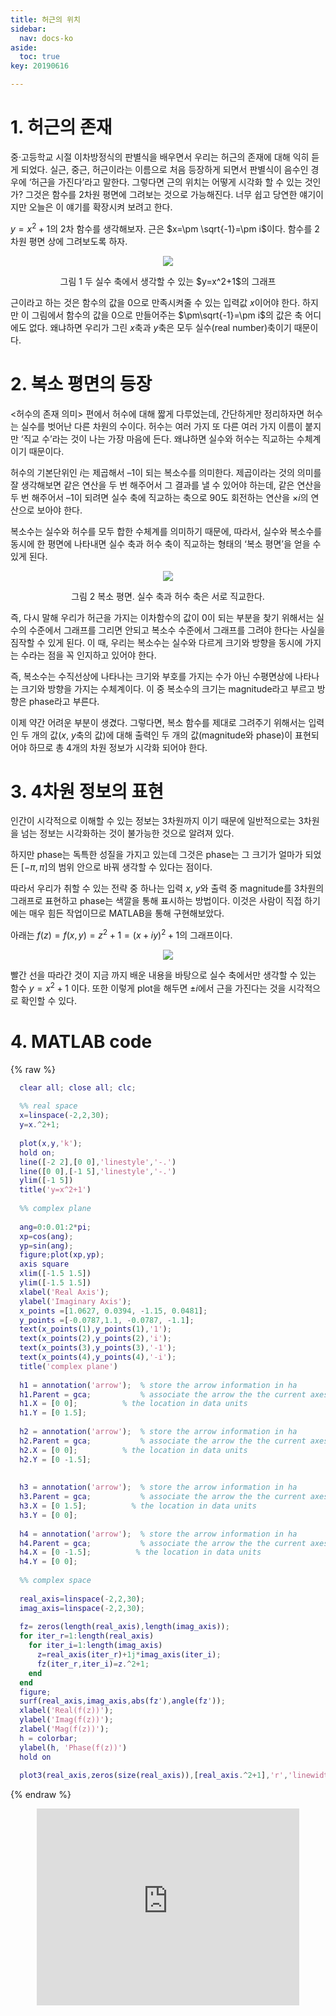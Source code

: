 ```yaml
---
title: 허근의 위치
sidebar:
  nav: docs-ko
aside:
  toc: true
key: 20190616

---
```



# 1. 허근의 존재

중·고등학교 시절 이차방정식의 판별식을 배우면서 우리는 허근의 존재에 대해 익히 듣게 되었다. 실근, 중근, 허근이라는 이름으로 처음 등장하게 되면서 판별식이 음수인 경우에 ‘허근을 가진다’라고 말한다. 그렇다면 근의 위치는 어떻게 시각화 할 수 있는 것인가? 그것은 함수를 2차원 평면에 그려보는 것으로 가능해진다. 너무 쉽고 당연한 얘기이지만 오늘은 이 얘기를 확장시켜 보려고 한다.

$y=x^2+1$의 2차 함수를 생각해보자. 근은 $x=\pm \sqrt{-1}=\pm i$이다. 함수를 2차원 평면 상에 그려보도록 하자.


<p align="center">
  <img src="https://raw.githubusercontent.com/angeloyeo/angeloyeo.github.io/master/pics/2-3-imaginary_roots/noname01.png">
</p>

<center>그림 1 두 실수 축에서 생각할 수 있는 $y=x^2+1$의 그래프</center>

근이라고 하는 것은 함수의 값을 0으로 만족시켜줄 수 있는 입력값 $x$이어야 한다. 하지만 이 그림에서 함수의 값을 0으로 만들어주는 $\pm\sqrt{-1}=\pm i$의 값은 축 어디에도 없다. 왜냐하면 우리가 그린 $x$축과 $y$축은 모두 실수(real number)축이기 때문이다.

# 2. 복소 평면의 등장

<허수의 존재 의미> 편에서 허수에 대해 짧게 다루었는데, 간단하게만 정리하자면 허수는 실수를 벗어난 다른 차원의 수이다. 허수는 여러 가지 또 다른 여러 가지 이름이 붙지만 ‘직교 수’라는 것이 나는 가장 마음에 든다. 왜냐하면 실수와 허수는 직교하는 수체계이기 때문이다.

 허수의 기본단위인 $i$는 제곱해서 –1이 되는 복소수를 의미한다. 제곱이라는 것의 의미를 잘 생각해보면 같은 연산을 두 번 해주어서 그 결과를 낼 수 있어야 하는데, 같은 연산을 두 번 해주어서 –1이 되려면 실수 축에 직교하는 축으로 90도 회전하는 연산을 $\times i$의 연산으로 보아야 한다. 

복소수는 실수와 허수를 모두 합한 수체계를 의미하기 때문에, 따라서, 실수와 복소수를 동시에 한 평면에 나타내면 실수 축과 허수 축이 직교하는 형태의 ‘복소 평면’을 얻을 수 있게 된다. 

<p align="center">
  <img src="https://raw.githubusercontent.com/angeloyeo/angeloyeo.github.io/master/pics/2-3-imaginary_roots/noname02.png">
</p>

<center>그림 2 복소 평면. 실수 축과 허수 축은 서로 직교한다.</center>

즉, 다시 말해 우리가 허근을 가지는 이차함수의 값이 0이 되는 부분을 찾기 위해서는 실수의 수준에서 그래프를 그리면 안되고 복소수 수준에서 그래프를 그려야 한다는 사실을 짐작할 수 있게 된다. 이 때, 우리는 복소수는 실수와 다르게 크기와 방향을 동시에 가지는 수라는 점을 꼭 인지하고 있어야 한다. 

즉, 복소수는 수직선상에 나타나는 크기와 부호를 가지는 수가 아닌 수평면상에 나타나는 크기와 방향을 가지는 수체계이다. 이 중 복소수의 크기는 magnitude라고 부르고 방향은 phase라고 부른다. 

이제 약간 어려운 부분이 생겼다. 그렇다면, 복소 함수를 제대로 그려주기 위해서는 입력인 두 개의 값($x$, $y$축의 값)에 대해 출력인 두 개의 값(magnitude와 phase)이 표현되어야 하므로 총 4개의 차원 정보가 시각화 되어야 한다.

# 3. 4차원 정보의 표현

인간이 시각적으로 이해할 수 있는 정보는 3차원까지 이기 때문에 일반적으로는 3차원을 넘는 정보는 시각화하는 것이 불가능한 것으로 알려져 있다. 

하지만 phase는 독특한 성질을 가지고 있는데 그것은 phase는 그 크기가 얼마가 되었든 $[-\pi, \pi]$의 범위 안으로 바꿔 생각할 수 있다는 점이다. 

따라서 우리가 취할 수 있는 전략 중 하나는 입력 $x$, $y$와 출력 중 magnitude를 3차원의 그래프로 표현하고 phase는 색깔을 통해 표시하는 방법이다. 이것은 사람이 직접 하기에는 매우 힘든 작업이므로 MATLAB을 통해 구현해보았다. 

아래는 $f(z)=f(x,y)=z^2+1=(x+iy)^2+1$의 그래프이다.

<p align="center">
  <img src="https://raw.githubusercontent.com/angeloyeo/angeloyeo.github.io/master/pics/2-3-imaginary_roots/noname03.png">
</p>

빨간 선을 따라간 것이 지금 까지 배운 내용을 바탕으로 실수 축에서만 생각할 수 있는 함수 $y=x^2+1$ 이다. 또한 이렇게 plot을 해두면 $\pm i$에서 근을 가진다는 것을 시각적으로 확인할 수 있다.

# 4. MATLAB code

{% raw %}
```matlab
  clear all; close all; clc;
  
  %% real space
  x=linspace(-2,2,30);
  y=x.^2+1;
   
  plot(x,y,'k');
  hold on;
  line([-2 2],[0 0],'linestyle','-.')
  line([0 0],[-1 5],'linestyle','-.')
  ylim([-1 5])
  title('y=x^2+1')
  
  %% complex plane
  
  ang=0:0.01:2*pi; 
  xp=cos(ang);
  yp=sin(ang);
  figure;plot(xp,yp);
  axis square
  xlim([-1.5 1.5])
  ylim([-1.5 1.5])
  xlabel('Real Axis');
  ylabel('Imaginary Axis');
  x_points =[1.0627, 0.0394, -1.15, 0.0481];
  y_points =[-0.0787,1.1, -0.0787, -1.1];
  text(x_points(1),y_points(1),'1');
  text(x_points(2),y_points(2),'i');
  text(x_points(3),y_points(3),'-1');
  text(x_points(4),y_points(4),'-i');
  title('complex plane')
  
  h1 = annotation('arrow');  % store the arrow information in ha
  h1.Parent = gca;           % associate the arrow the the current axes
  h1.X = [0 0];          % the location in data units
  h1.Y = [0 1.5];   
  
  h2 = annotation('arrow');  % store the arrow information in ha
  h2.Parent = gca;           % associate the arrow the the current axes
  h2.X = [0 0];          % the location in data units
  h2.Y = [0 -1.5];   
  
   
  h3 = annotation('arrow');  % store the arrow information in ha
  h3.Parent = gca;           % associate the arrow the the current axes
  h3.X = [0 1.5];          % the location in data units
  h3.Y = [0 0];   
  
  h4 = annotation('arrow');  % store the arrow information in ha
  h4.Parent = gca;           % associate the arrow the the current axes
  h4.X = [0 -1.5];          % the location in data units
  h4.Y = [0 0];   
  
  %% complex space
  
  real_axis=linspace(-2,2,30);
  imag_axis=linspace(-2,2,30);
   
  fz= zeros(length(real_axis),length(imag_axis));
  for iter_r=1:length(real_axis)
    for iter_i=1:length(imag_axis)
      z=real_axis(iter_r)+1j*imag_axis(iter_i);
      fz(iter_r,iter_i)=z.^2+1;
    end
  end
  figure;
  surf(real_axis,imag_axis,abs(fz'),angle(fz'));
  xlabel('Real(f(z))');
  ylabel('Imag(f(z))');
  zlabel('Mag(f(z))');
  h = colorbar;
  ylabel(h, 'Phase(f(z))')
  hold on
   
  plot3(real_axis,zeros(size(real_axis)),[real_axis.^2+1],'r','linewidth',5)
```
{% endraw %}

<center>
<iframe width="420" height="315" src="https://www.youtube.com/embed/DJD-s9jK6Tk" frameborder="0" allowfullscreen></iframe></center>
